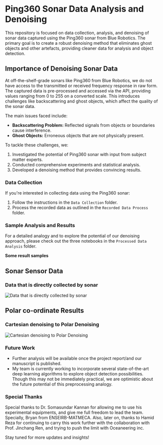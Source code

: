 # Ping360 Sonar Data Analysis and Denoising
This repository is focused on data collection, analysis, and denoising of sonar data captured using the Ping360 sonar from Blue Robotics. The primary goal is to create a robust denoising method that eliminates ghost objects and other artefacts, providing cleaner data for analysis and object detection.

## Importance of Denoising Sonar Data
At off-the-shelf-grade sonars like Ping360 from Blue Robotics, we do not have access to the transmitted or received frequency response in raw form. The captured data is pre-processed and accessed via the API, providing values ranging from 0 to 255 on a converted scale. This introduces challenges like backscattering and ghost objects, which affect the quality of the sonar data. 

The main issues faced include:
- **Backscattering Problem:** Reflected signals from objects or boundaries cause interference.
- **Ghost Objects:** Erroneous objects that are not physically present.

To tackle these challenges, we:
1. Investigated the potential of Ping360 sonar with input from subject matter experts.
2. Conducted comprehensive experiments and statistical analysis.
3. Developed a denoising method that provides convincing results.

### Data Collection
If you're interested in collecting data using the Ping360 sonar:
1. Follow the instructions in the `Data Collection` folder.
2. Process the recorded data as outlined in the `Recorded Data Process` folder.

### Sample Analysis and Results
For a detailed analogy and to explore the potential of our denoising approach, please check out the three notebooks in the `Processed Data Analysis` folder.

**Some result samples**

## Sonar Sensor Data
### Data that is directly collected by sonar
![Data that is directly collected by sonar](Ping360-Capture-analysis-and-AI/Result/Picture1.png)

## Polar co-ordinate Results
### Cartesian denoising to Polar Denoising
![Cartesian denoising to Polar Denoising](Ping360-Capture-analysis-and-AI/Result/Picture2.png)

### Future Work
- Further analysis will be available once the project report/and our manuscript is published.
- My team is currently working to incorporate several state-of-the-art deep learning algorithms to explore object detection possibilities. Though this may not be immediately practical, we are optimistic about the future potential of this preprocessing analogy.


### Special Thanks
Special thanks to Dr. Somasundar Kannan for allowing me to use his experimental equipments, and give me full freedom to lead the team. Specially, Bryan from ENSEIRB-MATMECA. Also, later on, thanks to Hamid Reza for continuing to carry this work further with the collaboration with Prof. Jinchang Ren, and trying to push the limit with Oceaneering inc.

Stay tuned for more updates and insights!
